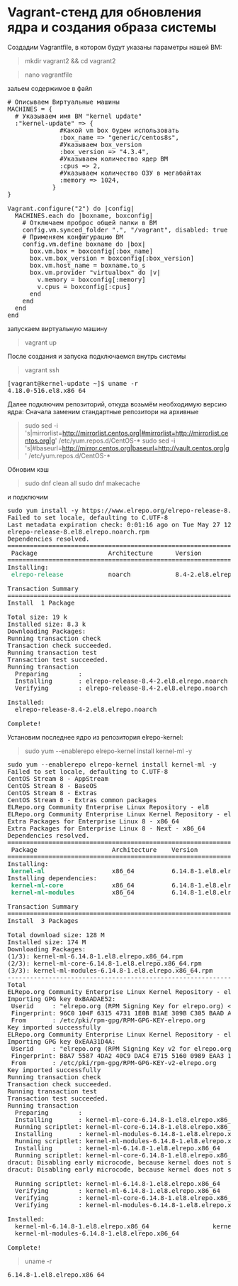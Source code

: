 # Vagrant-стенд для обновления ядра и создания образа системы

Создадим Vagrantfile, в котором будут указаны параметры нашей ВМ:

>mkdir vagrant2 && cd vagrant2

>nano vagrantfile

зальем содержимое в файл

<pre>
# Описываем Виртуальные машины
MACHINES = {
  # Указываем имя ВМ "kernel update"
  :"kernel-update" => {
              #Какой vm box будем использовать
              :box_name => "generic/centos8s",
              #Указываем box_version
              :box_version => "4.3.4",
              #Указываем количество ядер ВМ
              :cpus => 2,
              #Указываем количество ОЗУ в мегабайтах
              :memory => 1024,
            }
}

Vagrant.configure("2") do |config|
  MACHINES.each do |boxname, boxconfig|
    # Отключаем проброс общей папки в ВМ
    config.vm.synced_folder ".", "/vagrant", disabled: true
    # Применяем конфигурацию ВМ
    config.vm.define boxname do |box|
      box.vm.box = boxconfig[:box_name]
      box.vm.box_version = boxconfig[:box_version]
      box.vm.host_name = boxname.to_s
      box.vm.provider "virtualbox" do |v|
        v.memory = boxconfig[:memory]
        v.cpus = boxconfig[:cpus]
      end
    end
  end
end
</pre>

запускаем виртуальную машину

>vagrant up

После создания и запуска подключаемся внутрь системы

>vagrant ssh

<pre>[vagrant@kernel-update ~]$ uname -r
4.18.0-516.el8.x86_64
</pre>

Далее подключим репозиторий, откуда возьмём необходимую версию ядра:
Сначала заменим стандартные репозитори на архивные

>sudo sed -i 's|mirrorlist=http://mirrorlist.centos.org|#mirrorlist=http://mirrorlist.centos.org|g' /etc/yum.repos.d/CentOS-*
sudo sed -i 's|#baseurl=http://mirror.centos.org|baseurl=http://vault.centos.org|g' /etc/yum.repos.d/CentOS-*

Обновим кэш

>sudo dnf clean all
>sudo dnf makecache

и подключим

<pre>sudo yum install -y https://www.elrepo.org/elrepo-release-8.el8.elrepo.noarch.rpm
Failed to set locale, defaulting to C.UTF-8
Last metadata expiration check: 0:01:16 ago on Tue May 27 12:03:37 2025.
elrepo-release-8.el8.elrepo.noarch.rpm                                   23 kB/s |  19 kB     00:00    
Dependencies resolved.
========================================================================================================
 Package                   Architecture      Version                      Repository               Size
========================================================================================================
Installing:
 <span style="color:#26A269">elrepo-release           </span> noarch            8.4-2.el8.elrepo             @commandline             19 k

Transaction Summary
========================================================================================================
Install  1 Package

Total size: 19 k
Installed size: 8.3 k
Downloading Packages:
Running transaction check
Transaction check succeeded.
Running transaction test
Transaction test succeeded.
Running transaction
  Preparing        :                                                                                1/1 
  Installing       : elrepo-release-8.4-2.el8.elrepo.noarch                                         1/1 
  Verifying        : elrepo-release-8.4-2.el8.elrepo.noarch                                         1/1 

Installed:
  elrepo-release-8.4-2.el8.elrepo.noarch                                                                

Complete!
</pre>

Установим последнее ядро из репозитория elrepo-kernel:

>sudo yum --enablerepo elrepo-kernel install kernel-ml -y

<pre>sudo yum --enablerepo elrepo-kernel install kernel-ml -y
Failed to set locale, defaulting to C.UTF-8
CentOS Stream 8 - AppStream                                             7.2 kB/s | 4.4 kB     00:00    
CentOS Stream 8 - BaseOS                                                7.2 kB/s | 3.9 kB     00:00    
CentOS Stream 8 - Extras                                                1.9 kB/s | 2.9 kB     00:01    
CentOS Stream 8 - Extras common packages                                5.8 kB/s | 3.0 kB     00:00    
ELRepo.org Community Enterprise Linux Repository - el8                  290 kB/s | 264 kB     00:00    
ELRepo.org Community Enterprise Linux Kernel Repository - el8           1.8 MB/s | 2.2 MB     00:01    
Extra Packages for Enterprise Linux 8 - x86_64                          110 kB/s |  36 kB     00:00    
Extra Packages for Enterprise Linux 8 - Next - x86_64                   3.6 kB/s | 1.9 kB     00:00    
Dependencies resolved.
========================================================================================================
 Package                    Architecture    Version                        Repository              Size
========================================================================================================
Installing:
 <span style="color:#26A269"><b>kernel-ml                 </b></span> x86_64          6.14.8-1.el8.elrepo            elrepo-kernel          150 k
Installing dependencies:
 <span style="color:#26A269"><b>kernel-ml-core            </b></span> x86_64          6.14.8-1.el8.elrepo            elrepo-kernel           66 M
 <span style="color:#26A269"><b>kernel-ml-modules         </b></span> x86_64          6.14.8-1.el8.elrepo            elrepo-kernel           62 M

Transaction Summary
========================================================================================================
Install  3 Packages

Total download size: 128 M
Installed size: 174 M
Downloading Packages:
(1/3): kernel-ml-6.14.8-1.el8.elrepo.x86_64.rpm                         435 kB/s | 150 kB     00:00    
(2/3): kernel-ml-core-6.14.8-1.el8.elrepo.x86_64.rpm                    3.0 MB/s |  66 MB     00:21    
(3/3): kernel-ml-modules-6.14.8-1.el8.elrepo.x86_64.rpm                 2.5 MB/s |  62 MB     00:24    
--------------------------------------------------------------------------------------------------------
Total                                                                   5.2 MB/s | 128 MB     00:24     
ELRepo.org Community Enterprise Linux Kernel Repository - el8           1.6 MB/s | 1.7 kB     00:00    
Importing GPG key 0xBAADAE52:
 Userid     : &quot;elrepo.org (RPM Signing Key for elrepo.org) &lt;secure@elrepo.org&gt;&quot;
 Fingerprint: 96C0 104F 6315 4731 1E0B B1AE 309B C305 BAAD AE52
 From       : /etc/pki/rpm-gpg/RPM-GPG-KEY-elrepo.org
Key imported successfully
ELRepo.org Community Enterprise Linux Kernel Repository - el8           3.0 MB/s | 3.1 kB     00:00    
Importing GPG key 0xEAA31D4A:
 Userid     : &quot;elrepo.org (RPM Signing Key v2 for elrepo.org) &lt;secure@elrepo.org&gt;&quot;
 Fingerprint: B8A7 5587 4DA2 40C9 DAC4 E715 5160 0989 EAA3 1D4A
 From       : /etc/pki/rpm-gpg/RPM-GPG-KEY-v2-elrepo.org
Key imported successfully
Running transaction check
Transaction check succeeded.
Running transaction test
Transaction test succeeded.
Running transaction
  Preparing        :                                                                                1/1 
  Installing       : kernel-ml-core-6.14.8-1.el8.elrepo.x86_64                                      1/3 
  Running scriptlet: kernel-ml-core-6.14.8-1.el8.elrepo.x86_64                                      1/3 
  Installing       : kernel-ml-modules-6.14.8-1.el8.elrepo.x86_64                                   2/3 
  Running scriptlet: kernel-ml-modules-6.14.8-1.el8.elrepo.x86_64                                   2/3 
  Installing       : kernel-ml-6.14.8-1.el8.elrepo.x86_64                                           3/3 
  Running scriptlet: kernel-ml-core-6.14.8-1.el8.elrepo.x86_64                                      3/3 
dracut: Disabling early microcode, because kernel does not support it. CONFIG_MICROCODE_[AMD|INTEL]!=y
dracut: Disabling early microcode, because kernel does not support it. CONFIG_MICROCODE_[AMD|INTEL]!=y

  Running scriptlet: kernel-ml-6.14.8-1.el8.elrepo.x86_64                                           3/3 
  Verifying        : kernel-ml-6.14.8-1.el8.elrepo.x86_64                                           1/3 
  Verifying        : kernel-ml-core-6.14.8-1.el8.elrepo.x86_64                                      2/3 
  Verifying        : kernel-ml-modules-6.14.8-1.el8.elrepo.x86_64                                   3/3 

Installed:
  kernel-ml-6.14.8-1.el8.elrepo.x86_64                 kernel-ml-core-6.14.8-1.el8.elrepo.x86_64        
  kernel-ml-modules-6.14.8-1.el8.elrepo.x86_64        

Complete!
</pre>

>uname -r

<pre>6.14.8-1.el8.elrepo.x86_64</pre>


